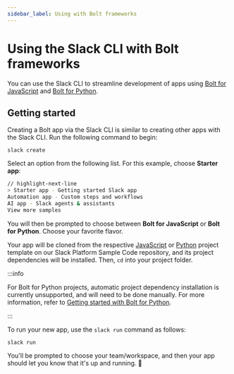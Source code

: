```yaml
---
sidebar_label: Using with Bolt frameworks
---
```


# Using the Slack CLI with Bolt frameworks

You can use the Slack CLI to streamline development of apps using [Bolt for JavaScript](/tools.slack.dev/bolt-js) and [Bolt for Python](/tools.slack.dev/bolt-python).

## Getting started

Creating a Bolt app via the Slack CLI is similar to creating other apps with the Slack CLI. Run the following command to begin:

```
slack create
```

Select an option from the following list. For this example, choose **Starter app**:

```zsh
// highlight-next-line
> Starter app - Getting started Slack app
Automation app - Custom steps and workflows
AI app - Slack agents & assistants
View more samples
```

You will then be prompted to choose between **Bolt for JavaScript** or **Bolt for Python**. Choose your favorite flavor.

Your app will be cloned from the respective [JavaScript](https://github.com/slack-samples/bolt-js-starter-template) or [Python](https://github.com/slack-samples/bolt-python-starter-template) project template on our Slack Platform Sample Code repository, and its project dependencies will be installed. Then, `cd` into your project folder.

:::info

For Bolt for Python projects, automatic project dependency installation is currently unsupported, and will need to be done manually. For more information, refer to [Getting started with Bolt for Python](https://tools.slack.dev/bolt-python/getting-started).

:::

To run your new app, use the `slack run` command as follows:

```
slack run
```

You'll be prompted to choose your team/workspace, and then your app should let you know that it's up and running. 🎉
